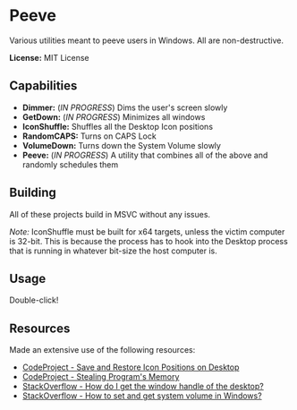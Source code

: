 # Peeve

Various utilities meant to peeve users in Windows. All are non-destructive.


**License:** MIT License

## Capabilities

 - **Dimmer:** (_IN PROGRESS_) Dims the user's screen slowly 
 - **GetDown:** (_IN PROGRESS_) Minimizes all windows
 - **IconShuffle:** Shuffles all the Desktop Icon positions
 - **RandomCAPS:** Turns on CAPS Lock
 - **VolumeDown:** Turns down the System Volume slowly
 - **Peeve:** (_IN PROGRESS_) A utility that combines all of the above and randomly schedules them


## Building

All of these projects build in MSVC without any issues.

_Note:_ IconShuffle must be built for x64 targets, unless the victim computer is 32-bit. This is because the process has to hook into the Desktop process that 
is running in whatever bit-size the host computer is.


## Usage

Double-click!


## Resources

Made an extensive use of the following resources:

 - [CodeProject - Save and Restore Icon Positions on Desktop](https://www.codeproject.com/Articles/639486/Save-and-Restore-Icon-Positions-on-Desktop)
 - [CodeProject - Stealing Program's Memory](https://www.codeproject.com/Articles/5570/Stealing-Program-s-Memory)
 - [StackOverflow - How do I get the window handle of the desktop?](https://stackoverflow.com/a/5691808/10280970)
 - [StackOverflow - How to set and get system volume in Windows?](https://stackoverflow.com/questions/50722026/how-to-get-and-set-system-volume-in-windows)
